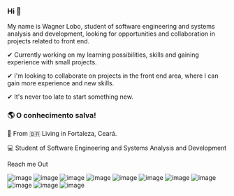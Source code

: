 ### Hi 👋

My name is Wagner Lobo, student of software engineering and systems analysis and development, looking for opportunities and collaboration in projects related to front end.

✔ Currently working on my learning possibilities, skills and gaining experience with small projects.

✔ I'm looking to collaborate on projects in the front end area, where I can gain more experience and new skills.

✔ It's never too late to start something new.


### 🌎  O conhecimento salva!

📍 From :brazil: Living in Fortaleza, Ceará.

💻 Student of Software Engineering and Systems Analysis and Development

Reach me Out

![image](https://user-images.githubusercontent.com/67172241/123692533-4c4a5580-d82d-11eb-8e29-412d4951b42d.png)
![image](https://user-images.githubusercontent.com/67172241/123692943-ced31500-d82d-11eb-8836-222405017a66.png)
![image](https://user-images.githubusercontent.com/67172241/123695551-10b18a80-d831-11eb-8aa2-85411c5c61f8.png)
![image](https://user-images.githubusercontent.com/67172241/123693632-ab5c9a00-d82e-11eb-9cbe-a3c190e561a4.png)
![image](https://user-images.githubusercontent.com/67172241/123693658-b7e0f280-d82e-11eb-9c73-5c912574074c.png)
![image](https://user-images.githubusercontent.com/67172241/123693694-c16a5a80-d82e-11eb-91d9-ef6d5599d384.png)
![image](https://user-images.githubusercontent.com/67172241/123693876-fe365180-d82e-11eb-8886-587d7f09d2fe.png)
![image](https://user-images.githubusercontent.com/67172241/123693982-1ad28980-d82f-11eb-842d-8ccc93d72a9a.png)
![image](https://user-images.githubusercontent.com/67172241/123694045-3178e080-d82f-11eb-8383-910e3411e629.png)
![image](https://user-images.githubusercontent.com/67172241/123694071-39d11b80-d82f-11eb-8c88-89f02baa98ab.png)
![image](https://user-images.githubusercontent.com/67172241/123694121-4786a100-d82f-11eb-8e0b-e896f9e95f7f.png)



<!--
**wagnerlobo/wagnerlobo** is a ✨ _special_ ✨ repository because its `README.md` (this file) appears on your GitHub profile.

Here are some ideas to get you started:

- 🔭 I’m currently working on ...
- 🌱 I’m currently learning ...
- 👯 I’m looking to collaborate on ...
- 🤔 I’m looking for help with ...
- 💬 Ask me about ...
- 📫 How to reach me: ...
- 😄 Pronouns: ...
- ⚡ Fun fact: ...
-->
